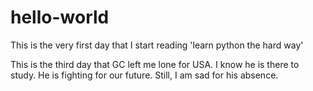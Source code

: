 # hello-world
This is the very first day that I start reading 'learn python the hard way'

This is the third day that GC left me lone for USA.
I know he is there to study. He is fighting for our future.
Still, I am sad for his absence.
